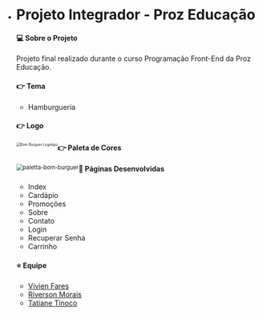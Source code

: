 - # Projeto Integrador - Proz Educação


  #### :computer: Sobre o Projeto

  Projeto final realizado durante o curso Programação Front-End da Proz Educação. 

  #### :point_right: Tema

  - Hamburgueria

    

  #### :point_right: Logo

  <img src="D:\Dev\projeto-integrador-proz-educacao-2023\bom-burguer\assets\img\Bom Burguer Logotipo.png" alt="Bom Burguer Logotipo" style="zoom:50%;float:left" />

  

  #### :point_right: Paleta de Cores

  <img src="D:\Dev\projeto-integrador-proz-educacao-2023\bom-burguer\assets\img\paletta-bom-burguer.png" alt="paletta-bom-burguer" style="zoom:80%;float:left" />

  

  #### :pushpin: Páginas Desenvolvidas

  - Index
  - Cardápio
  - Promoções
  - Sobre
  - Contato
  - Login
  - Recuperar Senha
  - Carrinho

  

  #### :star: Equipe

  -  [Vivien Fares](https://github.com/vivifares1 "Perfil No Github")
  -  [Riverson Morais](https://github.com/riversdev42 "Perfil No Github")
  -  [Tatiane Tinoco](https://github.com/tatianetinoco "Perfin No Github")







